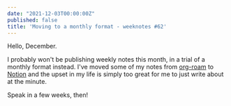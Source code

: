 ```yaml
---
date: "2021-12-03T00:00:00Z"
published: false
title: 'Moving to a monthly format - weeknotes #62'
---
```


Hello, December.

I probably won't be publishing weekly notes this month, in a trial of a monthly format instead. I've moved some of my notes from [org-roam](https://github.com/org-roam/org-roam/) to [Notion](https://www.notion.so/) and the upset in my life is simply too great for me to just write about at the minute.

Speak in a few weeks, then!
